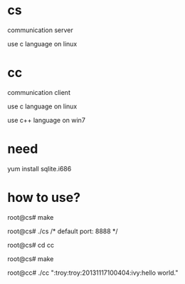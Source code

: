 cs
==============================================
communication server

use c language on linux

cc
==============================================
communication client

use c language on linux

use c++ language on win7

need
==============================================
yum install sqlite.i686

how to use?
==============================================
root@cs# make

root@cs# ./cs       /* default port: 8888 */

root@cs# cd cc

root@cs# make

root@cc# ./cc ":troy:troy:20131117100404:ivy:hello world."
